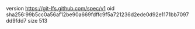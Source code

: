 version https://git-lfs.github.com/spec/v1
oid sha256:99b5cc0a56af12be90a669fdffc9f5a721236d2ede0d92e1171bb7097dd9fdd7
size 513
